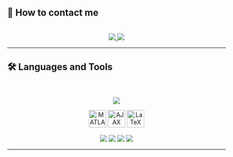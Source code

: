 ## 👋 How to contact me

<br>
<div align="center">
  <a href="mailto:arthur.grossmann--le-mauguen@isen-ouest.yncrea.fr">
    <img src="https://img.shields.io/badge/Gmail-333333?style=for-the-badge&logo=gmail&logoColor=red" />
  </a>
  <a href="https://www.linkedin.com/in/arthur-grossmann-le-mauguen-45094b205/">
    <img src="https://img.shields.io/badge/LinkedIn-0077B5?style=for-the-badge&logo=linkedin&logoColor=white" target="_blank" />
  </a>
</div>
<hr>

## 🛠️ Languages and Tools

<br>
<p align="center">
  <img src="https://skillicons.dev/icons?i=python,r,c,java,php,mysql,postgres,html,css,js,opencv" />
</p>

<p align="center">
  <!-- Custom consistent logos -->
  <img src="https://upload.wikimedia.org/wikipedia/en/2/21/Matlab_Logo.png" alt="MATLAB" height="40px" />
  <img src="https://miro.medium.com/v2/resize:fit:1400/1*FObgpBjHKHLCcvd4I99bWQ.png" alt="AJAX" height="40px" />
  <img src="https://www.latex-project.org/img/latex-logo.svg" alt="LaTeX" height="40px" />
</p>




<p align="center">
  <img src="https://img.shields.io/badge/MATLAB-0076A8?style=for-the-badge&logo=mathworks&logoColor=white" />
  <img src="https://img.shields.io/badge/AJAX-005571?style=for-the-badge&logo=javascript&logoColor=white" />
  <img src="https://img.shields.io/badge/JMerise-004080?style=for-the-badge&logo=databricks&logoColor=white" />
  <img src="https://img.shields.io/badge/LaTeX-47A141?style=for-the-badge&logo=latex&logoColor=white" />
</p>
<hr>
